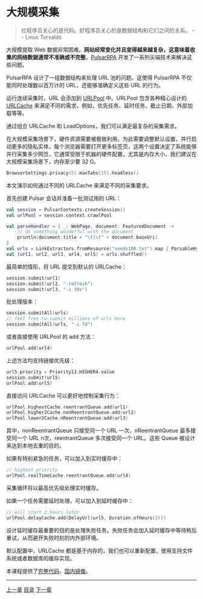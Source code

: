 大规模采集
=

> 烂程序员关心的是代码。好程序员关心的是数据结构和它们之间的关系。
> -- Linus Torvalds

大规模提取 Web 数据非常困难。**网站经常变化并且变得越来越复杂，这意味着收集的网络数据通常不准确或不完整**，[PulsarRPA](https://github.com/platonai/PulsarRPA) 开发了一系列尖端技术来解决这些问题。

PulsarRPA 设计了一组数据结构来处理 URL 池的问题。这使得 PulsarRPA 不仅能同时处理数以百万计的 URL，还能够准确定义这些 URL 的行为。

运行连续采集时，URL 会添加到 [URLPool](../../../pulsar-common/src/main/kotlin/ai/platon/pulsar/common/collect/UrlPool.kt) 中。URLPool 包含各种精心设计的 [URLCache](../../../pulsar-common/src/main/kotlin/ai/platon/pulsar/common/collect/UrlCache.kt) 来满足不同的需求，例如，优先任务、延时任务、截止日期、外部加载等等。

通过组合 URLCache 和 LoadOptions，我们可以满足最复杂的采集需求。

在大规模采集场景下，硬件资源需要被极致利用。为此需要调整默认设置，并行启动更多的隐私实体，每个浏览器需要打开更多标签页，这两个设置决定了系统能够并行采集多少网页，它通常受限于机器的硬件配置，尤其是内存大小，我们建议在大规模采集场景下，内存至少要 32 G。

```kotlin
BrowserSettings.privacy(5).maxTabs(15).headless()
```

本文演示如何通过不同的 URLCache 来满足不同的采集要求。

首先创建 Pulsar 会话并准备一批测试用的 URL：

```kotlin
val session = PulsarContexts.createSession()
val urlPool = session.context.crawlPool

val parseHandler = { _: WebPage, document: FeaturedDocument ->
    // do something wonderful with the document
    println(document.title + "\t|\t" + document.baseUri)
}
val urls = LinkExtractors.fromResource("seeds100.txt").map { ParsableHyperlink(it, parseHandler) }
val (url1, url2, url3, url4, url5) = urls.shuffled()
```

最简单的情形，将 URL 提交到默认的 URLCache：

```kotlin
session.submit(url1)
session.submit(url2, "-refresh")
session.submit(url3, "-i 30s")
```

批处理版本：

```kotlin
session.submitAll(urls)
// feel free to submit millions of urls here
session.submitAll(urls, "-i 7d")
```

或者直接使用 URLPool 的 add 方法：

```kotlin
urlPool.add(url4)
```

上述方法均支持链接优先级：

```kotlin
url5.priority = Priority13.HIGHER4.value
session.submit(url5)
urlPool.add(url5)
```

直接访问 URLCache 可以更好地控制采集行为：

```kotlin
urlPool.highestCache.reentrantQueue.add(url1)
urlPool.higher2Cache.nonReentrantQueue.add(url2)
urlPool.lower2Cache.nReentrantQueue.add(url3)
```

其中，nonReentrantQueue 只接受同一个 URL 一次，nReentrantQueue 最多接受同一个 URL n次，reentrantQueue 多次接受同一个 URL。这些 Queue 被设计来达到本地去重的目的。

如果有特别紧急的任务，可以加入到实时缓存中：

```kotlin
// highest priority
urlPool.realTimeCache.reentrantQueue.add(url4)
```

采集循环将以最高优先级处理实时缓存。

如果一个任务需要延时处理，可以加入到延时缓存中：

```kotlin
// will start 2 hours later
urlPool.delayCache.add(DelayUrl(url5, Duration.ofHours(2)))
```

设计延时缓存最重要的目的是处理失败任务。失败任务会加入延时缓存中等待稍后重试，从而避开失败时刻的内外部环境。

默认配置中，URLCache 都是基于内存的，我们也可以重新配置，使用支持文件系统或者数据库的缓存实现。

本课程提供了[完整代码](../../../pulsar-app/pulsar-examples/src/main/kotlin/ai/platon/pulsar/examples/_9_MassiveCrawler.kt)，[国内镜像](https://gitee.com/platonai_galaxyeye/PulsarRPA/blob/1.10.x/pulsar-app/pulsar-examples/src/main/kotlin/ai/platon/pulsar/examples/_9_MassiveCrawler.kt)。

------

[上一章](11WebDriver.md) [目录](1home.md) [下一章](13X-SQL.md)

